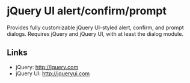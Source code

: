 jQuery UI alert/confirm/prompt
==============================

Provides fully customizable jQuery UI-styled alert, confirm, and prompt dialogs. Requires jQuery and jQuery UI, with at least the dialog module.

Links
-----
* jQuery: <http://jquery.com>
* jQuery UI: <http://jqueryui.com>
